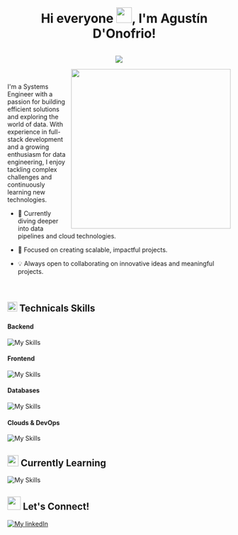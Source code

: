 <!--Tittle-->
<div id="user-content-toc">
  <ul align="center">
    <summary><h1 style="display: inline-block">Hi everyone <img src="https://media.giphy.com/media/hvRJCLFzcasrR4ia7z/giphy.gif" width="35">, I'm Agustín D'Onofrio! </h1></summary>
  </ul>
  <p align="center">
    <a href="https://github.com/DenverCoder1/readme-typing-svg"><img src="https://readme-typing-svg.herokuapp.com?lines=Systems+Engineer;Full+Stack+Developer;Data+Engineer+Enthusiast;Always+learning+new+things!&center=true&width=500&height=30"></a>
  </p>
</div>

<!--About Me-->

<img align="right" width="360" src="https://i.imgur.com/yjFDc97.png">

<br/>

I'm a Systems Engineer with a passion for building efficient solutions and exploring the world of data. With experience in full-stack development and a growing enthusiasm for data engineering, I enjoy tackling complex challenges and continuously learning new technologies.

- 🌱 Currently diving deeper into data pipelines and cloud technologies.
  
- 🎯 Focused on creating scalable, impactful projects.
  
- 💡 Always open to collaborating on innovative ideas and meaningful projects.

<br/>

<!--Skills & Tools-->
## <img src="https://media2.giphy.com/media/QssGEmpkyEOhBCb7e1/giphy.gif?cid=ecf05e47a0n3gi1bfqntqmob8g9aid1oyj2wr3ds3mg700bl&rid=giphy.gif" width ="22"><b> Technicals Skills</b>

#### Backend

![My Skills](https://skillicons.dev/icons?i=python,java,r,cpp,cs,nodejs,express,flask,django,fastapi)

#### Frontend

![My Skills](https://skillicons.dev/icons?i=js,ts,react,angular,vite,tailwind,html,css)

#### Databases
![My Skills](https://skillicons.dev/icons?i=postgres,mysql,mongo,redis)

#### Clouds & DevOps 
![My Skills](https://skillicons.dev/icons?i=aws,firebase,docker,git,github,gitlab)

<!--Currently Learning-->
## <img src="https://media.giphy.com/media/iY8CRBdQXODJSCERIr/giphy.gif" width="25"> <b>Currently Learning</b>
![My Skills](https://skillicons.dev/icons?i=kafka,kubernetes,jenkins)

<!--Contact-->
## <img src="https://media2.giphy.com/media/v1.Y2lkPTc5MGI3NjExbmdocHRudDFxczh6M3EzYWN2aGluNDU0MDZ0bWhqOGl3Mzc4bTE2ayZlcD12MV9pbnRlcm5hbF9naWZfYnlfaWQmY3Q9cw/W1NW6AaPglSMRnP2Qv/giphy.gif" width ="30"><b> Let's Connect!</b>

[![My linkedIn](https://skillicons.dev/icons?i=linkedin)](https://www.linkedin.com/in/agustin-donofrio-sys-eng/)

